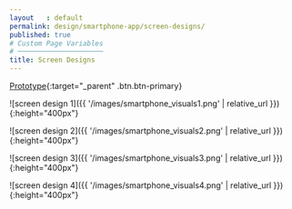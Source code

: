 ```yaml
---
layout   : default
permalink: design/smartphone-app/screen-designs/
published: true
# Custom Page Variables
# ─────────────────────
title: Screen Designs
---
```


[Prototype](https://xd.adobe.com/view/213d8da9-40fa-4e7f-9894-a3d39efd069c/){:target="_parent" .btn.btn-primary}

![screen design 1]({{ '/images/smartphone_visuals1.png' | relative_url }}){:height="400px"}

![screen design 2]({{ '/images/smartphone_visuals2.png' | relative_url }}){:height="400px"}

![screen design 3]({{ '/images/smartphone_visuals3.png' | relative_url }}){:height="400px"}

![screen design 4]({{ '/images/smartphone_visuals4.png' | relative_url }}){:height="400px"}